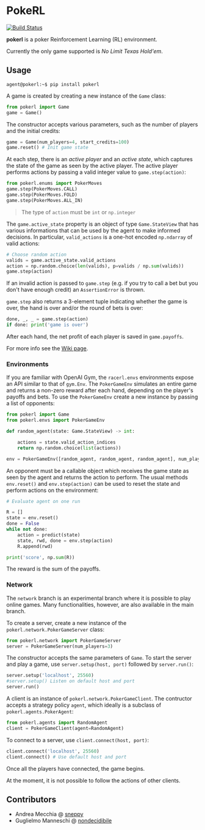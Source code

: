 # PokeRL

[![Build Status](https://travis-ci.com/sneppy/pokerl.svg?branch=v1)](https://travis-ci.com/sneppy/pokerl)

**pokerl** is a poker Reinforcement Learning (RL) environment.

Currently the only game supported is _No Limit Texas Hold'em_.

Usage
-----

```console
agent@pokerl:~$ pip install pokerl
```

A game is created by creating a new instance of the `Game` class:

```python
from pokerl import Game
game = Game()
```

The constructor accepts various parameters, such as the number of players and the initial credits:

```python
game = Game(num_players=4, start_credits=100)
game.reset() # Init game state
```

At each step, there is an _active player_ and an _active state_, which captures the state of the game as seen by the active player.
The active player performs actions by passing a valid integer value to `game.step(action)`:

```python
from pokerl.enums import PokerMoves
game.step(PokerMoves.CALL)
game.step(PokerMoves.FOLD)
game.step(PokerMoves.ALL_IN)
```

> The type of `action` must be `int` or `np.integer`

The `game.active_state` property is an object of type `Game.StateView` that has various informations that can be used by the agent to make informed decisions.
In particular, `valid_actions` is a one-hot encoded `np.ndarray` of valid actions:

```python
# Choose random action
valids = game.active_state.valid_actions
action = np.random.choice(len(valids), p=valids / np.sum(valids))
game.step(action)
```

If an invalid action is passed to `game.step` (e.g. if you try to call a bet but you don't have enough credit) an `AssertionError` is thrown.

`game.step` also returns a 3-element tuple indicating whether the game is over, the hand is over and/or the round of bets is over:

```python
done, _, _ = game.step(action)
if done: print('game is over')
```

After each hand, the net profit of each player is saved in `game.payoffs`.

For more info see the [Wiki page](https://github.com/sneppy/pokerl/wiki).

### Environments

If you are familiar with OpenAI Gym, the `racerl.envs` environments expose an API similar to that of `gym.Env`.
The `PokerGameEnv` simulates an entire game and returns a non-zero reward after each hand, depending on the player's payoffs and bets.
To use the `PokerGameEnv` create a new instance by passing a list of opponents:

```python
from pokerl import Game
from pokerl.envs import PokerGameEnv

def random_agent(state: Game.StateView) -> int:

	actions = state.valid_action_indices
	return np.random.choice(list(actions))

env = PokerGameEnv([random_agent, random_agent, random_agent], num_players=4)
```

An opponent must be a callable object which receives the game state as seen by the agent and returns the action to perform.
The usual methods `env.reset()` and `env.step(action)` can be used to reset the state and perform actions on the environment:

```python
# Evaluate agent on one run

R = []
state = env.reset()
done = False
while not done:
	action = predict(state)
	state, rwd, done = env.step(action)
	R.append(rwd)

print('score', np.sum(R))
```

The reward is the sum of the payoffs.

### Network

The `network` branch is an experimental branch where it is possible to play online games.
Many functionalities, however, are also available in the main branch.

To create a server, create a new instance of the `pokerl.network.PokerGameServer` class:

```python
from pokerl.network import PokerGameServer
server = PokerGameServer(num_players=3)
```

The constructor accepts the same parameters of `Game`.
To start the server and play a game, use `server.setup(host, port)` followed by `server.run()`:

```python
server.setup('localhost', 25560)
#server.setup() Listen on default host and port
server.run()
```

A client is an instance of `pokerl.network.PokerGameClient`.
The contructor accepts a strategy policy `agent`, which ideally is a subclass of `pokerl.agents.PokerAgent`:

```python
from pokerl.agents import RandomAgent
client = PokerGameClient(agent=RandomAgent)
```

To connect to a server, use `client.connect(host, port)`:

```python
client.connect('localhost', 25560)
client.connect() # Use default host and port
```

Once all the players have connected, the game begins.

At the moment, it is not possible to follow the actions of other clients.

Contributors
------------

- Andrea Mecchia @ [sneppy](https://github.com/sneppy)
- Guglielmo Manneschi @ [nondecidibile](https://github.com/nondecidibile)